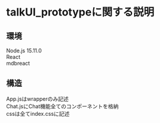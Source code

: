 # talkUI_prototypeに関する説明
## 環境  
Node.js 15.11.0  
React  
mdbreact
## 構造
App.jsはwrapperのみ記述  
Chat.jsにChat機能全てのコンポーネントを格納  
cssは全てindex.cssに記述
